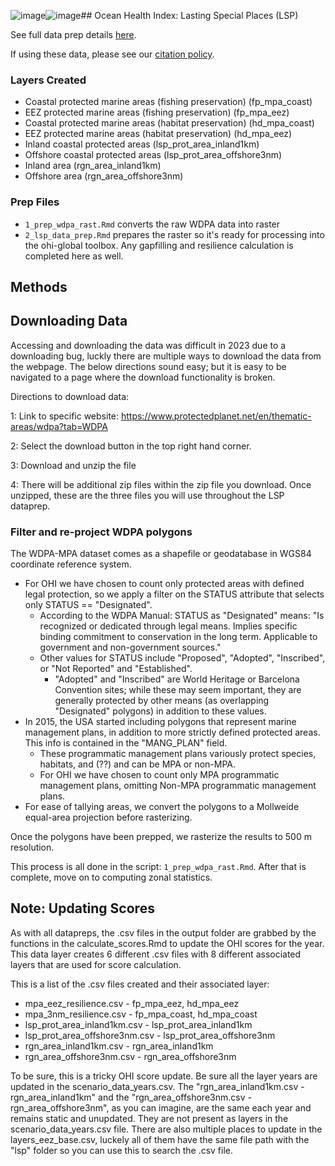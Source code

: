 ![image](https://github.com/OHI-Science/ohiprep_v2023/assets/6896068/e2e62dc5-d552-474c-bd18-13ad57b225ab)![image](https://github.com/OHI-Science/ohiprep_v2023/assets/6896068/04c34968-b4b9-4e0b-80e0-ae21cec03ed0)## Ocean Health Index: Lasting Special Places (LSP)

See full data prep details [here](http://ohi-science.github.io/ohiprep_v2022/globalprep/lsp/v2022/lsp_data_prep.html).

If using these data, please see our [citation policy](http://ohi-science.org/citation-policy/).

### Layers Created

-   Coastal protected marine areas (fishing preservation) (fp_mpa_coast)
-   EEZ protected marine areas (fishing preservation) (fp_mpa_eez)
-   Coastal protected marine areas (habitat preservation) (hd_mpa_coast)
-   EEZ protected marine areas (habitat preservation) (hd_mpa_eez)
-   Inland coastal protected areas (lsp_prot_area_inland1km)
-   Offshore coastal protected areas (lsp_prot_area_offshore3nm)
-   Inland area (rgn_area_inland1km)
-   Offshore area (rgn_area_offshore3nm)

### Prep Files

-   `1_prep_wdpa_rast.Rmd` converts the raw WDPA data into raster
-   `2_lsp_data_prep.Rmd` prepares the raster so it's ready for processing into the ohi-global toolbox. Any gapfilling and resilience calculation is completed here as well.

## Methods

## Downloading Data

Accessing and downloading the data was difficult in 2023 due to a downloading bug, luckly there are multiple ways to download the data from the webpage. The below directions sound easy; but it is easy to be navigated to a page where the download functionality is broken.

Directions to download data:

1: Link to specific website: <https://www.protectedplanet.net/en/thematic-areas/wdpa?tab=WDPA>

2: Select the download button in the top right hand corner.

3: Download and unzip the file

4: There will be additional zip files within the zip file you download. Once unzipped, these are the three files you will use throughout the LSP dataprep.

### Filter and re-project WDPA polygons

The WDPA-MPA dataset comes as a shapefile or geodatabase in WGS84 coordinate reference system.

-   For OHI we have chosen to count only protected areas with defined legal protection, so we apply a filter on the STATUS attribute that selects only STATUS == "Designated".
    -   According to the WDPA Manual: STATUS as "Designated" means: "Is recognized or dedicated through legal means. Implies specific binding commitment to conservation in the long term. Applicable to government and non-government sources."
    -   Other values for STATUS include "Proposed", "Adopted", "Inscribed", or "Not Reported" and "Established".
        -   "Adopted" and "Inscribed" are World Heritage or Barcelona Convention sites; while these may seem important, they are generally protected by other means (as overlapping "Designated" polygons) in addition to these values.
-   In 2015, the USA started including polygons that represent marine management plans, in addition to more strictly defined protected areas. This info is contained in the "MANG_PLAN" field.
    -   These programmatic management plans variously protect species, habitats, and (??) and can be MPA or non-MPA.
    -   For OHI we have chosen to count only MPA programmatic management plans, omitting Non-MPA programmatic management plans.
-   For ease of tallying areas, we convert the polygons to a Mollweide equal-area projection before rasterizing.

Once the polygons have been prepped, we rasterize the results to 500 m resolution.

This process is all done in the script: `1_prep_wdpa_rast.Rmd`. After that is complete, move on to computing zonal statistics.

## Note: Updating Scores

As with all datapreps, the .csv files in the output folder are grabbed by the functions in the calculate_scores.Rmd to update the OHI scores for the year. This data layer creates 6 different .csv files with 8 different associated layers that are used for score calculation. 

This is a list of the .csv files created and their associated layer:
-   mpa_eez_resilience.csv - fp_mpa_eez, hd_mpa_eez
-   mpa_3nm_resilience.csv - fp_mpa_coast, hd_mpa_coast
-   lsp_prot_area_inland1km.csv - lsp_prot_area_inland1km
-   lsp_prot_area_offshore3nm.csv - lsp_prot_area_offshore3nm
-   rgn_area_inland1km.csv - rgn_area_inland1km
-   rgn_area_offshore3nm.csv - rgn_area_offshore3nm

To be sure, this is a tricky OHI score update. Be sure all the layer years are updated in the scenario_data_years.csv. The "rgn_area_inland1km.csv - rgn_area_inland1km" and the "rgn_area_offshore3nm.csv - rgn_area_offshore3nm", as you can imagine, are the same each year and remains static and unupdated. They are not present as layers in the scenario_data_years.csv file. There are also multiple places to update in the layers_eez_base.csv, luckely all of them have the same file path with the "lsp" folder so you can use this to search the .csv file.


